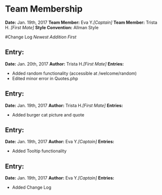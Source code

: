 # Team Membership

**Date:** Jan. 19th, 2017
**Team Member:** Eva Y.*[Captain]*
**Team Member:** Trista H. *[First Mate]*
**Style Convention:** Allman Style

#Change Log
*Newest Addition First*

## Entry:
**Date:** Jan. 20th, 2017
**Author:** Trista H.*[First Mate]*
**Entries:**
- Added random functionality (accessible at /welcome/random)
- Edited minor error in Quotes.php

## Entry:
**Date:** Jan. 19th, 2017
**Author:** Trista H.*[First Mate]*
**Entries:**
- Added burger cat picture and quote

## Entry:
**Date:** Jan. 19th, 2017
**Author:** Eva Y.*[Captain]*
**Entries:**
- Added Tooltip functionality

## Entry:
**Date:** Jan. 19th, 2017
**Author:** Eva Y.*[Captain]*
**Entries:**
- Added Change Log